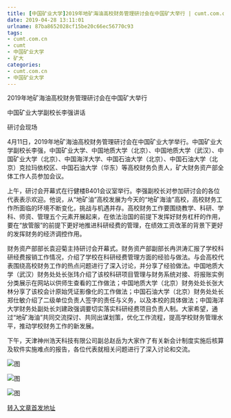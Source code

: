 ```yaml
---
title: [中国矿业大学]2019年地矿海油高校财务管理研讨会在中国矿大举行 | cumt.com.cn
date: 2019-04-28 13:11:01
urlname: 87ba8652028cf15be20c66ec56770c93
tags: 
- cumt.com.cn
- cumt
- 中国矿业大学
- 矿大
categories:
- cumt.com.cn
- 中国矿业大学
---
```


2019年地矿海油高校财务管理研讨会在中国矿大举行

中国矿业大学副校长李强讲话

研讨会现场

4月11日，2019年地矿海油高校财务管理研讨会在中国矿业大学举行。中国矿业大学副校长李强，中国矿业大学、中国地质大学（北京）、中国地质大学（武汉）、中国矿业大学（北京）、中国海洋大学、中国石油大学（北京）、中国石油大学（北京）克拉玛依校区、中国石油大学（华东）等高校财务负责人，矿大财务资产部全体工作人员参加会议。

上午，研讨会开幕式在行健楼B401会议室举行。李强副校长对参加研讨会的各位代表表示欢迎。他说，从“地矿油”高校发展为今天的“地矿海油”高校，高校财务工作所面临的环境不断变化，挑战与机遇并存。高校财务工作要围绕教学、科研、学科、师资、管理五个元素开展起来，在依法治国的前提下发挥好财务杠杆的作用，要在“放管服”的前提下更好地推进科研经费的管理，在绩效工资改革的背景下更好的发挥财务的经济调控作用。

财务资产部部长袁迎菊主持研讨会开幕式。财务资产部副部长冉洪涛汇报了学校科研经费报销工作情况，介绍了学校在科研经费管理方面的经验与做法。与会高校代表围绕高校财务工作的热点问题进行了深入讨论，并分享了经验做法。中国地质大学（武汉）财务处处长张玮介绍了该校科研项目管理与财务系统对接、将报账实例分类展示在网站以供师生查看的工作做法；中国地质大学（北京）财务处处长张大林分享了该校会计原始凭证影像化的工作做法；中国石油大学（北京）财务处处长郑仕敏介绍了二级单位负责人签字的责任与义务，以及本校的具体做法；中国海洋大学财务处副处长刘建政强调要切实落实科研经费项目负责人制。大家希望，通过“地矿海油”共同交流探讨、共同出谋划策，优化工作流程，提高学校财务管理水平，推动学校财务工作的新发展。

下午，天津神州浩天科技有限公司副总赵岳为大家作了有关新会计制度实施后核算及软件实施难点的报告，各位代表就相关问题进行了深入讨论和交流。

![图](http://xwzx.cumt.edu.cn/_upload/article/images/e1/ed/8f632353472e958421119c3c7164/0aa4387b-6e83-4e7d-b63c-388d283f0d26.jpg)

![图](http://xwzx.cumt.edu.cn/_upload/article/images/e1/ed/8f632353472e958421119c3c7164/c5613d6a-52db-4b76-a1a8-d071f5d7503f.jpg)

![图](http://xwzx.cumt.edu.cn/_upload/article/images/e1/ed/8f632353472e958421119c3c7164/4aab1e23-8172-4ac7-9657-68908445a112.jpg)

[转入文章首发地址](http://xwzx.cumt.edu.cn/eb/f1/c513a519153/page.htm)